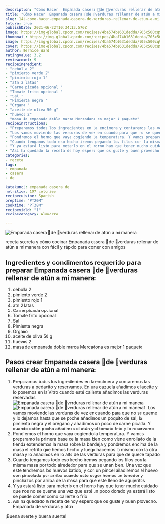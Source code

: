 ```yaml
---
description: "Cómo Hacer  Empanada casera 🌯de 🧅verduras rellenar de atún a mi manera"
title: "Cómo Hacer  Empanada casera 🌯de 🧅verduras rellenar de atún a mi manera"
slug: 141-como-hacer-empanada-casera-de-verduras-rellenar-de-atun-a-mi-manera
future: true
publishDate: 2021-06-22T10:34:13.576Z
image: https://img-global.cpcdn.com/recipes/4ba574b1631dedda/705x500cq90/empanada-casera-de-verduras-rellenar-de-atun-a-mi-manera-foto-principal.jpg
thumbnail: https://img-global.cpcdn.com/recipes/4ba574b1631dedda/705x500cq90/empanada-casera-de-verduras-rellenar-de-atun-a-mi-manera-foto-principal.jpg
image: https://img-global.cpcdn.com/recipes/4ba574b1631dedda/705x500cq90/empanada-casera-de-verduras-rellenar-de-atun-a-mi-manera-foto-principal.jpg
cover: https://img-global.cpcdn.com/recipes/4ba574b1631dedda/705x500cq90/empanada-casera-de-verduras-rellenar-de-atun-a-mi-manera-foto-principal.jpg
author: Bernice Ward
ratingvalue: 3.2
reviewcount: 9
recipeingredient:
- "cebolla 2"
- "pimiento verde 2"
- "pimiento rojo 1"
- "atn 2 latas"
- "Carne picada opcional "
- "Tomate frito opcional "
- "Sal "
- "Pimienta negra "
- "Organo "
- "aceite de oliva 50 g"
- "huevos 2"
- "masa de empanada doble marca Mercadona es mejor 1 paquete"
recipeinstructions:
- "Preparamos todos los ingredientes en la encimera y contaremos las verduras a pedacito y reservamos. En una cazuela añadimos el aceite y lo ponemos en la Vitro cuando esté caliente añadimos las verduras reservadas"
- "Los vamos moviendo las verduras de vez en cuando para que no se queme y lo dejamos hasta que se poche añadimos un poquito de sal, la pimienta negra y el orégano y añadimos un poco de carne picada. Y cuando estén pocha añadimos el atún y el tomate frito y lo reservamo"
- "Pondremos el horno que vaya cogiendo la temperatura. Y vamos preparamo la primera base de la masa bien como viene enrollado de la tienda extendemos la masa sobre la bandeja y pondremos encima de la masa el refrito que hemos hecho y luego hacemos lo mismo con la otra masa y lo añadimos en lo alto de las verduras para que de quede tapado"
- "Cuando tengamos todo eso hecho iremos pegando los filos con la misma masa por todo alrededor para que se unan bien. Una vez que este tendremos los huevos batido, y con un pincel añadiremos el huevo con pincelada por arriba cuando este coger hemos un tenedor y pinchazos por arriba de la masa para que este lleno de agujeritos"
- "Y ya estará listo para meterlo en el horno hay que tener mucho cuidado que nos no se queme una vez que esté un poco dorado ya estará listo se puede comer como caliente o frío"
- "Así ha quedado la receta de hoy espero que os guste y buen provecho. Empanada de verduras y atún"
categories:
- receta
tags:
- empanada
- casera
- de

katakunci: empanada casera de 
nutrition: 197 calories
recipecuisine: Spanish
preptime: "PT20M"
cooktime: "PT38M"
recipeyield: "1"
recipecategory: Almuerzo

---
```



![Empanada casera 🌯de 🧅verduras rellenar de atún a mi manera](https://img-global.cpcdn.com/recipes/4ba574b1631dedda/705x500cq90/empanada-casera-de-verduras-rellenar-de-atun-a-mi-manera-foto-principal.jpg)

receta secreta y cómo cocinar Empanada casera 🌯de 🧅verduras rellenar de atún a mi manera con fácil y rápido para comer con amigos

<!--inarticleads1-->

## Ingredientes y condimentos requerido para preparar Empanada casera 🌯de 🧅verduras rellenar de atún a mi manera:

1. cebolla 2
1. pimiento verde 2
1. pimiento rojo 1
1. atn 2 latas
1. Carne picada opcional 
1. Tomate frito opcional 
1. Sal 
1. Pimienta negra 
1. Organo 
1. aceite de oliva 50 g
1. huevos 2
1. masa de empanada doble marca Mercadona es mejor 1 paquete



<!--inarticleads2-->

## Pasos crear Empanada casera 🌯de 🧅verduras rellenar de atún a mi manera:

1. Preparamos todos los ingredientes en la encimera y contaremos las verduras a pedacito y reservamos. En una cazuela añadimos el aceite y lo ponemos en la Vitro cuando esté caliente añadimos las verduras reservadas
<img src="https://img-global.cpcdn.com/steps/28c09f352229134e/160x128cq70/foto-del-paso-1-de-la-receta-empanada-casera-de-verduras-rellenar-de-atun-a-mi-manera.jpg" alt="Empanada casera 🌯de 🧅verduras rellenar de atún a mi manera"><img src="https://img-global.cpcdn.com/steps/2e82a80fc933e198/160x128cq70/foto-del-paso-1-de-la-receta-empanada-casera-de-verduras-rellenar-de-atun-a-mi-manera.jpg" alt="Empanada casera 🌯de 🧅verduras rellenar de atún a mi manera">1. Los vamos moviendo las verduras de vez en cuando para que no se queme y lo dejamos hasta que se poche añadimos un poquito de sal, la pimienta negra y el orégano y añadimos un poco de carne picada. Y cuando estén pocha añadimos el atún y el tomate frito y lo reservamo
1. Pondremos el horno que vaya cogiendo la temperatura. Y vamos preparamo la primera base de la masa bien como viene enrollado de la tienda extendemos la masa sobre la bandeja y pondremos encima de la masa el refrito que hemos hecho y luego hacemos lo mismo con la otra masa y lo añadimos en lo alto de las verduras para que de quede tapado
1. Cuando tengamos todo eso hecho iremos pegando los filos con la misma masa por todo alrededor para que se unan bien. Una vez que este tendremos los huevos batido, y con un pincel añadiremos el huevo con pincelada por arriba cuando este coger hemos un tenedor y pinchazos por arriba de la masa para que este lleno de agujeritos
1. Y ya estará listo para meterlo en el horno hay que tener mucho cuidado que nos no se queme una vez que esté un poco dorado ya estará listo se puede comer como caliente o frío
1. Así ha quedado la receta de hoy espero que os guste y buen provecho. Empanada de verduras y atún



¡Buena suerte y buena suerte!

